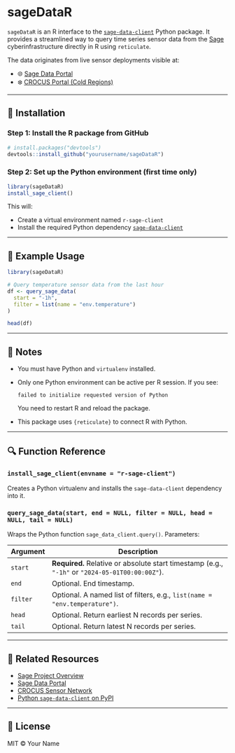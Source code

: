 # sageDataR

`sageDataR` is an R interface to the [`sage-data-client`](https://pypi.org/project/sage-data-client/) Python package. It provides a streamlined way to query time series sensor data from the [Sage](https://sagecontinuum.org/about) cyberinfrastructure directly in R using `reticulate`.

The data originates from live sensor deployments visible at:

- 🌐 [Sage Data Portal](https://portal.sagecontinuum.org/nodes)
- ❄️ [CROCUS Portal (Cold Regions)](https://crocus.sagecontinuum.org/nodes)

---

## 🔧 Installation

### Step 1: Install the R package from GitHub

```r
# install.packages("devtools")
devtools::install_github("yourusername/sageDataR")
```

### Step 2: Set up the Python environment (first time only)

```r
library(sageDataR)
install_sage_client()
```

This will:

- Create a virtual environment named `r-sage-client`
- Install the required Python dependency [`sage-data-client`](https://pypi.org/project/sage-data-client/)

---

## 🚀 Example Usage

```r
library(sageDataR)

# Query temperature sensor data from the last hour
df <- query_sage_data(
  start = "-1h",
  filter = list(name = "env.temperature")
)

head(df)
```

---

## 🧠 Notes

- You must have Python and `virtualenv` installed.
- Only one Python environment can be active per R session. If you see:

  ```
  failed to initialize requested version of Python
  ```

  You need to restart R and reload the package.

- This package uses `{reticulate}` to connect R with Python.

---

## 🔍 Function Reference

### `install_sage_client(envname = "r-sage-client")`

Creates a Python virtualenv and installs the `sage-data-client` dependency into it.

### `query_sage_data(start, end = NULL, filter = NULL, head = NULL, tail = NULL)`

Wraps the Python function `sage_data_client.query()`. Parameters:

| Argument | Description |
|----------|-------------|
| `start`  | **Required.** Relative or absolute start timestamp (e.g., `"-1h"` or `"2024-05-01T00:00:00Z"`). |
| `end`    | Optional. End timestamp. |
| `filter` | Optional. A named list of filters, e.g., `list(name = "env.temperature")`. |
| `head`   | Optional. Return earliest N records per series. |
| `tail`   | Optional. Return latest N records per series. |

---

## 🔗 Related Resources

- [Sage Project Overview](https://sagecontinuum.org/about)
- [Sage Data Portal](https://portal.sagecontinuum.org/nodes)
- [CROCUS Sensor Network](https://crocus.sagecontinuum.org/nodes)
- [Python `sage-data-client` on PyPI](https://pypi.org/project/sage-data-client/)

---

## 📄 License

MIT © Your Name

